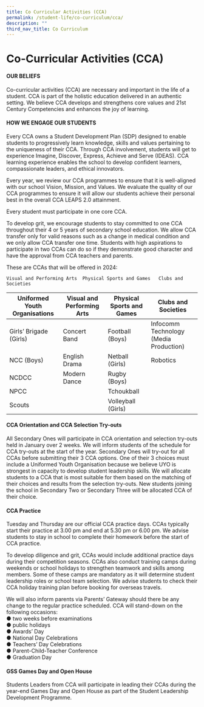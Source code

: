 ```yaml
---
title: Co Curricular Activities (CCA)
permalink: /student-life/co-curriculum/cca/
description: ""
third_nav_title: Co Curriculum
---
```

# Co-Curricular Activities (CCA)

#### OUR BELIEFS
Co-curricular activities (CCA) are necessary and important in the life of a student. CCA is part of the holistic education delivered in an authentic setting. We believe CCA develops and strengthens core values and 21st Century Competencies and enhances the joy of learning.

#### HOW WE ENGAGE OUR STUDENTS

Every CCA owns a Student Development Plan (SDP) designed to enable students to progressively learn knowledge, skills and values pertaining to the uniqueness of their CCA. Through CCA involvement, students will get to experience Imagine, Discover, Express, Achieve and Serve (IDEAS). CCA learning experience enables the school to develop confident learners, compassionate leaders, and ethical innovators. 

Every year, we review our CCA programmes to ensure that it is well-aligned with our school Vision, Mission, and Values. We evaluate the quality of our CCA programmes to ensure it will allow our students achieve their personal best in the overall CCA LEAPS 2.0 attainment.

Every student must participate in one core CCA. 

To develop grit, we encourage students to stay committed to one CCA throughout their 4 or 5 years of secondary school education. We allow CCA transfer only for valid reasons such as a change in medical condition and we only allow CCA transfer one time. Students with high aspirations to participate in two CCAs can do so if they demonstrate good character and have the approval from CCA teachers and parents.

These are CCAs that will be offered in 2024:


	Visual and Performing Arts	Physical Sports and Games	Clubs and Societies


| Uniformed Youth Organisations| Visual and Performing Arts	 | Physical Sports and Games |Clubs and Societies |
| -------- | -------- | -------- |-------- |
| Girls’ Brigade (Girls) | Concert Band  | Football (Boys)    |Infocomm Technology (Media Production)    |
| NCC (Boys) | English Drama   | Netball (Girls)   |Robotics   |
| NCDCC   | Modern Dance  | Rugby (Boys)    |    |
| NPCC  |    | Tchoukball  |   |
| Scouts	 |     | Volleyball (Girls)  |   |

#### CCA Orientation and CCA Selection Try-outs

All Secondary Ones will participate in CCA orientation and selection try-outs held in January over 2 weeks. We will inform students of the schedule for CCA try-outs at the start of the year. Secondary Ones will try-out for all CCAs before submitting their 3 CCA options. One of their 3 choices must include a Uniformed Youth Organisation because we believe UYO is strongest in capacity to develop student leadership skills. We will allocate students to a CCA that is most suitable for them based on the matching of their choices and results from the selection try-outs. New students joining the school in Secondary Two or Secondary Three will be allocated CCA of their choice.


#### CCA Practice

Tuesday and Thursday are our official CCA practice days. CCAs typically start their practice at 3.00 pm and end at 5.30 pm or 6.00 pm. We advise students to stay in school to complete their homework before the start of CCA practice. 

To develop diligence and grit, CCAs would include additional practice days during their competition seasons. CCAs also conduct training camps during weekends or school holidays to strengthen teamwork and skills among members. Some of these camps are mandatory as it will determine student leadership roles or school team selection. We advise students to check their CCA holiday training plan before booking for overseas travels. 

We will also inform parents via Parents’ Gateway should there be any change to the regular practice scheduled. CCA will stand-down on the following occasions: <br>
●	two weeks before examinations <br>
●	public holidays <br>
●	Awards’ Day<br>
●	National Day Celebrations<br>
●	Teachers’ Day Celebrations<br>
●	Parent-Child-Teacher Conference <br>
●	Graduation Day<br>


#### GSS Games Day and Open House
Students Leaders from CCA will participate in leading their CCAs during the year-end Games Day and Open House as part of the Student Leadership Development Programme.

